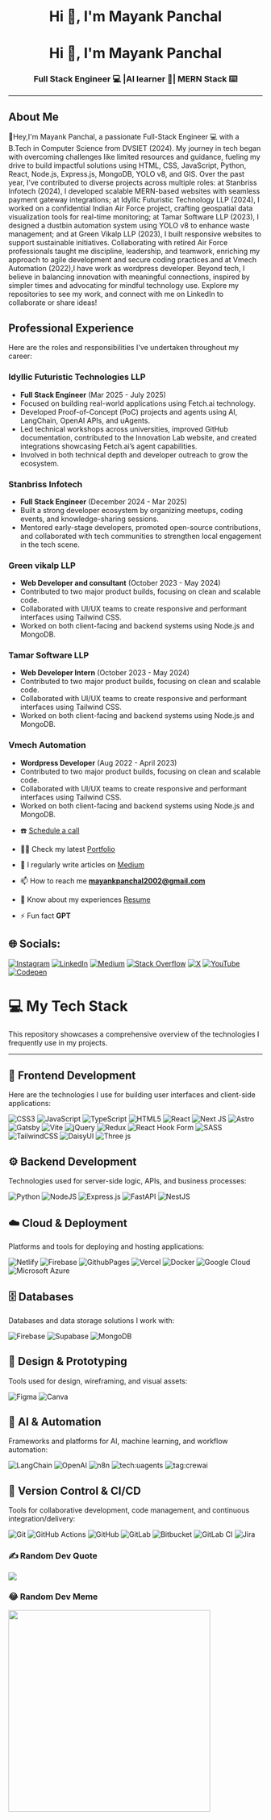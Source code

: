 

<!--
**mayankpanchal21/Mayankpanchal21** is a ✨ _special_ ✨ repository because its `README.md` (this file) appears on your GitHub profile.
-->
<h1 align="center">Hi 👋, I'm Mayank Panchal</h1>

<h1 align="center">Hi 👋, I'm Mayank Panchal</h1>
<h3 align="center">Full Stack Engineer 💻 |AI learner 🤖| MERN Stack ⌨️</h3>

---

## About Me

👋Hey,I'm Mayank Panchal, a passionate Full-Stack Engineer 💻 with a B.Tech in Computer Science from DVSIET (2024). My journey in tech began with overcoming challenges like limited resources and guidance, fueling my drive to build impactful solutions using HTML, CSS, JavaScript, Python, React, Node.js, Express.js, MongoDB, YOLO v8, and GIS. Over the past year, I’ve contributed to diverse projects across multiple roles: at Stanbriss Infotech (2024), I developed scalable MERN-based websites with seamless payment gateway integrations; at Idyllic Futuristic Technology LLP (2024), I worked on a confidential Indian Air Force project, crafting geospatial data visualization tools for real-time monitoring; at Tamar Software LLP (2023), I designed a dustbin automation system using YOLO v8 to enhance waste management; and at Green Vikalp LLP (2023), I built responsive websites to support sustainable initiatives. Collaborating with retired Air Force professionals taught me discipline, leadership, and teamwork, enriching my approach to agile development and secure coding practices.and at Vmech Automation (2022),I have work as wordpress developer. Beyond tech, I believe in balancing innovation with meaningful connections, inspired by simpler times and advocating for mindful technology use. Explore my repositories to see my work, and connect with me on LinkedIn to collaborate or share ideas!

## Professional Experience

Here are the roles and responsibilities I've undertaken throughout my career:

### Idyllic Futuristic Technologies LLP
*   **Full Stack Engineer** (Mar 2025 - July 2025)
  *   Focused on building real-world applications using Fetch.ai technology.
  *   Developed Proof-of-Concept (PoC) projects and agents using AI, LangChain, OpenAI APIs, and uAgents.
  *   Led technical workshops across universities, improved GitHub documentation, contributed to the Innovation Lab website, and created integrations showcasing Fetch.ai’s agent capabilities.
  *   Involved in both technical depth and developer outreach to grow the ecosystem.

### Stanbriss Infotech
*   **Full Stack Engineer** (December 2024 - Mar 2025)
  *   Built a strong developer ecosystem by organizing meetups, coding events, and knowledge-sharing sessions.
  *   Mentored early-stage developers, promoted open-source contributions, and collaborated with tech communities to strengthen local engagement in the tech scene.

### Green vikalp LLP
*   **Web Developer and consultant** (October 2023 - May 2024)
  *   Contributed to two major product builds, focusing on clean and scalable code.
  *   Collaborated with UI/UX teams to create responsive and performant interfaces using Tailwind CSS.
  *   Worked on both client-facing and backend systems using Node.js and MongoDB.

### Tamar Software LLP
*   **Web Developer Intern** (October 2023 - May 2024)
  *   Contributed to two major product builds, focusing on clean and scalable code.
  *   Collaborated with UI/UX teams to create responsive and performant interfaces using Tailwind CSS.
  *   Worked on both client-facing and backend systems using Node.js and MongoDB.

### Vmech Automation
*   **Wordpress Developer** (Aug 2022 - April 2023)
  *   Contributed to two major product builds, focusing on clean and scalable code.
  *   Collaborated with UI/UX teams to create responsive and performant interfaces using Tailwind CSS.
  *   Worked on both client-facing and backend systems using Node.js and MongoDB.


- ☎️ [Schedule a call](https://calendly.com/indusmk90/30min)

- 👨‍💻 Check my latest  [Portfolio](https://mayankpanchal21.vercel.app/)

- 📝 I regularly write articles on [Medium](https://medium.com/)

- 📫 How to reach me **mayankpanchal2002@gmail.com**

- 📄 Know about my experiences [Resume]()

- ⚡ Fun fact **GPT**

## 🌐 Socials:
[![Instagram](https://img.shields.io/badge/Instagram-%23E4405F.svg?logo=Instagram&logoColor=white)](https://instagram.com/_half_engineer_01) [![LinkedIn](https://img.shields.io/badge/LinkedIn-%230077B5.svg?logo=linkedin&logoColor=white)](https://linkedin.com/in/) [![Medium](https://img.shields.io/badge/Medium-12100E?logo=medium&logoColor=white)](https://medium.com/@@)  [![Stack Overflow](https://img.shields.io/badge/-Stackoverflow-FE7A16?logo=stack-overflow&logoColor=white)](https://stackoverflow.com/users/user:21267046) [![X](https://img.shields.io/badge/X-black.svg?logo=X&logoColor=white)](https://x.com/gautammanak02) [![YouTube](https://img.shields.io/badge/YouTube-%23FF0000.svg?logo=YouTube&logoColor=white)](https://youtube.com/@gautammanakbtech) [![Codepen](https://img.shields.io/badge/Codepen-000000?style=for-the-badge&logo=codepen&logoColor=white)](https://codepen.io/)


# 💻 My Tech Stack

This repository showcases a comprehensive overview of the technologies I frequently use in my projects.

---

## 🚀 Frontend Development

Here are the technologies I use for building user interfaces and client-side applications:

![CSS3](https://img.shields.io/badge/css3-%231572B6.svg?style=for-the-badge&logo=css3&logoColor=white) ![JavaScript](https://img.shields.io/badge/javascript-%23323330.svg?style=for-the-badge&logo=javascript&logoColor=%23F7DF1E) ![TypeScript](https://img.shields.io/badge/typescript-%23007ACC.svg?style=for-the-badge&logo=typescript&logoColor=white) ![HTML5](https://img.shields.io/badge/html5-%23E34F26.svg?style=for-the-badge&logo=html5&logoColor=white) ![React](https://img.shields.io/badge/react-%2320232a.svg?style=for-the-badge&logo=react&logoColor=%2361DAFB) ![Next JS](https://img.shields.io/badge/Next-black?style=for-the-badge&logo=next.js&logoColor=white) ![Astro](https://img.shields.io/badge/astro-%232C2052.svg?style=for-the-badge&logo=astro&logoColor=white) ![Gatsby](https://img.shields.io/badge/Gatsby-%23663399.svg?style=for-the-badge&logo=gatsby&logoColor=white) ![Vite](https://img.shields.io/badge/vite-%23646CFF.svg?style=for-the-badge&logo=vite&logoColor=white) ![jQuery](https://img.shields.io/badge/jquery-%230769AD.svg?style=for-the-badge&logo=jquery&logoColor=white) ![Redux](https://img.shields.io/badge/redux-%23593d88.svg?style=for-the-badge&logo=redux&logoColor=white) ![React Hook Form](https://img.shields.io/badge/React%20Hook%20Form-%23EC5990.svg?style=for-the-badge&logo=reacthookform&logoColor=white) ![SASS](https://img.shields.io/badge/SASS-hotpink.svg?style=for-the-badge&logo=SASS&logoColor=white) ![TailwindCSS](https://img.shields.io/badge/tailwindcss-%2338B2AC.svg?style=for-the-badge&logo=tailwind-css&logoColor=white) ![DaisyUI](https://img.shields.io/badge/daisyui-5A0EF8?style=for-the-badge&logo=daisyui&logoColor=white) ![Three js](https://img.shields.io/badge/threejs-black?style=for-the-badge&logo=three.js&logoColor=white)

## ⚙️ Backend Development

Technologies used for server-side logic, APIs, and business processes:

![Python](https://img.shields.io/badge/python-3670A0?style=for-the-badge&logo=python&logoColor=ffdd54) ![NodeJS](https://img.shields.io/badge/node.js-6DA55F?style=for-the-badge&logo=node.js&logoColor=white) ![Express.js](https://img.shields.io/badge/express.js-%23404d59.svg?style=for-the-badge&logo=express&logoColor=%2361DAFB) ![FastAPI](https://img.shields.io/badge/FastAPI-005571?style=for-the-badge&logo=fastapi) ![NestJS](https://img.shields.io/badge/nestjs-%23E0234E.svg?style=for-the-badge&logo=nestjs&logoColor=white)

## ☁️ Cloud & Deployment

Platforms and tools for deploying and hosting applications:

![Netlify](https://img.shields.io/badge/netlify-%23000000.svg?style=for-the-badge&logo=netlify&logoColor=#00C7B7) ![Firebase](https://img.shields.io/badge/firebase-%23039BE5.svg?style=for-the-badge&logo=firebase) ![GithubPages](https://img.shields.io/badge/github%20pages-121013?style=for-the-badge&logo=github&logoColor=white) ![Vercel](https://img.shields.io/badge/vercel-%23000000.svg?style=for-the-badge&logo=vercel&logoColor=white) ![Docker](https://img.shields.io/badge/docker-%230db7ed.svg?style=for-the-badge&logo=docker&logoColor=white) ![Google Cloud](https://img.shields.io/badge/GoogleCloud-%234285F4.svg?style=for-the-badge&logo=google-cloud&logoColor=white) ![Microsoft Azure](https://img.shields.io/badge/Azure-%230078D4.svg?style=for-the-badge&logo=microsoft-azure&logoColor=white)

## 🗄️ Databases

Databases and data storage solutions I work with:

![Firebase](https://img.shields.io/badge/firebase-a08021?style=for-the-badge&logo=firebase&logoColor=ffcd34) ![Supabase](https://img.shields.io/badge/Supabase-3ECF8E?style=for-the-badge&logo=supabase&logoColor=white) ![MongoDB](https://img.shields.io/badge/MongoDB-%234ea94b.svg?style=for-the-badge&logo=mongodb&logoColor=white)

## 🎨 Design & Prototyping

Tools used for design, wireframing, and visual assets:

![Figma](https://img.shields.io/badge/figma-%23F24E1E.svg?style=for-the-badge&logo=figma&logoColor=white) ![Canva](https://img.shields.io/badge/Canva-%2300C4CC.svg?style=for-the-badge&logo=Canva&logoColor=white)

## 🤖 AI & Automation

Frameworks and platforms for AI, machine learning, and workflow automation:

![LangChain](https://img.shields.io/badge/LangChain-000000?style=for-the-badge&logo=langchain&logoColor=white) ![OpenAI](https://img.shields.io/badge/OpenAI-412991?style=for-the-badge&logo=openai&logoColor=white) ![n8n](https://img.shields.io/badge/n8n-222222?style=for-the-badge&logo=n8n&logoColor=white) ![tech:uagents](https://img.shields.io/badge/uAgents-000000?style=for-the-badge&logo=n8n&logoColor=white) ![tag:crewai](https://img.shields.io/badge/crewai-D9644E?style=for-the-badge&logo=n8n&logoColor=white)

## 🤝 Version Control & CI/CD

Tools for collaborative development, code management, and continuous integration/delivery:

![Git](https://img.shields.io/badge/git-%23F05033.svg?style=for-the-badge&logo=git&logoColor=white) ![GitHub Actions](https://img.shields.io/badge/github%20actions-%232671E5.svg?style=for-the-badge&logo=githubactions&logoColor=white) ![GitHub](https://img.shields.io/badge/github-%23121011.svg?style=for-the-badge&logo=github&logoColor=white) ![GitLab](https://img.shields.io/badge/gitlab-%23181717.svg?style=for-the-badge&logo=gitlab&logoColor=white) ![Bitbucket](https://img.shields.io/badge/bitbucket-%230047B3.svg?style=for-the-badge&logo=bitbucket&logoColor=white) ![GitLab CI](https://img.shields.io/badge/gitlab%20CI-%23181717.svg?style=for-the-badge&logo=gitlab&logoColor=white) ![Jira](https://img.shields.io/badge/jira-%230A0FFF.svg?style=for-the-badge&logo=jira&logoColor=white)

<!-- 
## 🛠️ Other Tools

Miscellaneous tools and utilities that support my development workflow:

![Markdown](https://img.shields.io/badge/markdown-%23000000.svg?style=for-the-badge&logo=markdown&logoColor=white) ![NPM](https://img.shields.io/badge/NPM-%23CB3837.svg?style=for-the-badge&logo=npm&logoColor=white)


# 📊 GitHub Stats:
![](https://github-readme-stats.vercel.app/api?username=&theme=default&hide_border=false&include_all_commits=true&count_private=true)<br/>
![](https://github-readme-streak-stats.herokuapp.com/?user=&theme=default&hide_border=false)<br/>
![](https://github-readme-stats.vercel.app/api/top-langs/?username=&theme=default&hide_border=false&include_all_commits=true&count_private=true&layout=compact)
## 🏆 GitHub Trophies
![](https://github-profile-trophy.vercel.app/?username=&theme=radical&no-frame=false&no-bg=true&margin-w=4)

### 👥 Contribution Graph:
<p>
    <a href="https://vaunt.dev">
        <img src="https://api.vaunt.dev/v1/github/entities//contributions?format=svg" width="350" title="Includes public contributions"/>
    </a>
</p> -->

### ✍️ Random Dev Quote
![](https://quotes-github-readme.vercel.app/api?type=horizontal&theme=radical)

<!-- ### 🔝 Top Contributed Repo
![](https://github-contributor-stats.vercel.app/api?username=&limit=5&theme=dark&combine_all_yearly_contributions=true) -->

### 😂 Random Dev Meme
<img src='https://memer-new.vercel.app/' style="height: 400px;"/>

<!-- ---
[![Mayank Panchal profile views](https://u8views.com/api/v1/github/profiles/106014185/views/day-week-month-total-count.svg)](https://u8views.com/github/)
[![](https://visitcount.itsvg.in/api?id=&label=Profile%20Views&pretty=false)](https://visitcount.itsvg.in)
## 💰 You can help me by Donating
[![BuyMeACoffee](https://img.shields.io/badge/Buy%20Me%20a%20Coffee-ffdd00?style=for-the-badge&logo=buy-me-a-coffee&logoColor=black)]()
 -->
